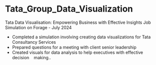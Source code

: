 # Tata_Group_Data_Visualization
Tata Data Visualisation: Empowering Business with Effective Insights Job
Simulation on Forage - July 2024

 * Completed a simulation involving creating data visualizations for Tata
   Consultancy Services
 * Prepared questions for a meeting with client senior leadership
 * Created visuals for data analysis to help executives with effective decision
   making..
